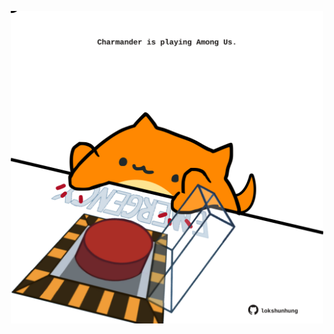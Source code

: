 <!-- built at 29/10/2023, 17:00:44 UTC -->
<p align="center">
  <img width="500" height="500" src="./ReadmeImage.svg">
</p>
